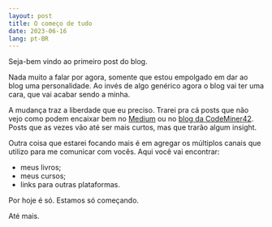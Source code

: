 ```yaml
---
layout: post
title: O começo de tudo
date: 2023-06-16
lang: pt-BR
---
```


Seja-bem vindo ao primeiro post do blog.

Nada muito a falar por agora, somente que estou empolgado em dar ao blog uma personalidade. Ao invés de algo genérico agora
o blog vai ter uma cara, que vai acabar sendo a minha.

A mudança traz a liberdade que eu preciso. Trarei pra cá posts que não vejo como podem encaixar bem no
[Medium](https://edigleysson.medium.com) ou no [blog da CodeMiner42](https://blog.codeminer42.com). Posts que as vezes
vão até ser mais curtos, mas que trarão algum insight.

Outra coisa que estarei focando mais é em agregar os múltiplos canais que utilizo para me comunicar com vocês. Aqui você
vai encontrar:

- meus livros;
- meus cursos;
- links para outras plataformas.

Por hoje é só. Estamos só começando.

Até mais.
